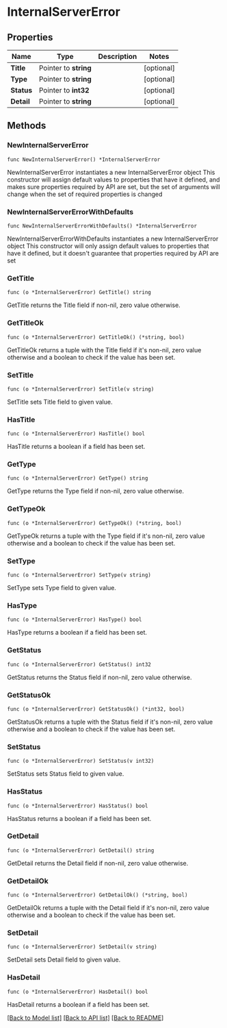 # InternalServerError

## Properties

Name | Type | Description | Notes
------------ | ------------- | ------------- | -------------
**Title** | Pointer to **string** |  | [optional] 
**Type** | Pointer to **string** |  | [optional] 
**Status** | Pointer to **int32** |  | [optional] 
**Detail** | Pointer to **string** |  | [optional] 

## Methods

### NewInternalServerError

`func NewInternalServerError() *InternalServerError`

NewInternalServerError instantiates a new InternalServerError object
This constructor will assign default values to properties that have it defined,
and makes sure properties required by API are set, but the set of arguments
will change when the set of required properties is changed

### NewInternalServerErrorWithDefaults

`func NewInternalServerErrorWithDefaults() *InternalServerError`

NewInternalServerErrorWithDefaults instantiates a new InternalServerError object
This constructor will only assign default values to properties that have it defined,
but it doesn't guarantee that properties required by API are set

### GetTitle

`func (o *InternalServerError) GetTitle() string`

GetTitle returns the Title field if non-nil, zero value otherwise.

### GetTitleOk

`func (o *InternalServerError) GetTitleOk() (*string, bool)`

GetTitleOk returns a tuple with the Title field if it's non-nil, zero value otherwise
and a boolean to check if the value has been set.

### SetTitle

`func (o *InternalServerError) SetTitle(v string)`

SetTitle sets Title field to given value.

### HasTitle

`func (o *InternalServerError) HasTitle() bool`

HasTitle returns a boolean if a field has been set.

### GetType

`func (o *InternalServerError) GetType() string`

GetType returns the Type field if non-nil, zero value otherwise.

### GetTypeOk

`func (o *InternalServerError) GetTypeOk() (*string, bool)`

GetTypeOk returns a tuple with the Type field if it's non-nil, zero value otherwise
and a boolean to check if the value has been set.

### SetType

`func (o *InternalServerError) SetType(v string)`

SetType sets Type field to given value.

### HasType

`func (o *InternalServerError) HasType() bool`

HasType returns a boolean if a field has been set.

### GetStatus

`func (o *InternalServerError) GetStatus() int32`

GetStatus returns the Status field if non-nil, zero value otherwise.

### GetStatusOk

`func (o *InternalServerError) GetStatusOk() (*int32, bool)`

GetStatusOk returns a tuple with the Status field if it's non-nil, zero value otherwise
and a boolean to check if the value has been set.

### SetStatus

`func (o *InternalServerError) SetStatus(v int32)`

SetStatus sets Status field to given value.

### HasStatus

`func (o *InternalServerError) HasStatus() bool`

HasStatus returns a boolean if a field has been set.

### GetDetail

`func (o *InternalServerError) GetDetail() string`

GetDetail returns the Detail field if non-nil, zero value otherwise.

### GetDetailOk

`func (o *InternalServerError) GetDetailOk() (*string, bool)`

GetDetailOk returns a tuple with the Detail field if it's non-nil, zero value otherwise
and a boolean to check if the value has been set.

### SetDetail

`func (o *InternalServerError) SetDetail(v string)`

SetDetail sets Detail field to given value.

### HasDetail

`func (o *InternalServerError) HasDetail() bool`

HasDetail returns a boolean if a field has been set.


[[Back to Model list]](../README.md#documentation-for-models) [[Back to API list]](../README.md#documentation-for-api-endpoints) [[Back to README]](../README.md)


